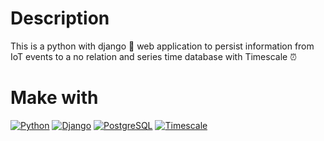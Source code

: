 # Description
This is a python with django 🐍 web application to persist information from IoT events to a no relation and series time database with Timescale ⏰

# Make with
[![Python](https://img.shields.io/badge/python-2b5b84?style=for-the-badge&logo=python&logoColor=white&labelColor=000000)]()
[![Django](https://img.shields.io/badge/django-44B78B?style=for-the-badge&logo=django&logoColor=white&labelColor=000000)]()
[![PostgreSQL](https://img.shields.io/badge/postgresql-699eca?style=for-the-badge&logo=postgresql&logoColor=white&labelColor=000000)]()
[![Timescale](https://img.shields.io/badge/timescale-f5ff80?style=for-the-badge&logo=timescale&logoColor=white&labelColor=000000)]()